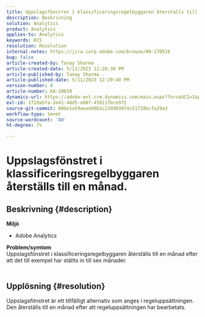 ```yaml
---
title: Uppslagsfönstret i klassificeringsregelbyggaren återställs till en månad.
description: Beskrivning
solution: Analytics
product: Analytics
applies-to: Analytics
keywords: KCS
resolution: Resolution
internal-notes: https://jira.corp.adobe.com/browse/AN-170516
bug: false
article-created-by: Tanay Sharma .
article-created-date: 5/11/2023 12:28:38 PM
article-published-by: Tanay Sharma .
article-published-date: 5/11/2023 12:29:40 PM
version-number: 4
article-number: KA-20659
dynamics-url: https://adobe-ent.crm.dynamics.com/main.aspx?forceUCI=1&pagetype=entityrecord&etn=knowledgearticle&id=37b76156-f7ef-ed11-8849-6045bd006079
exl-id: 1f2da5fa-2e41-48d5-a98f-45011fbce9f2
source-git-commit: 80be1a59aeadd9b1c22dd038f4c51728bcfa29a3
workflow-type: tm+mt
source-wordcount: '80'
ht-degree: 7%

---
```


# Uppslagsfönstret i klassificeringsregelbyggaren återställs till en månad.

## Beskrivning {#description}

<b>Miljö</b>
- Adobe Analytics

<b>Problem/symtom</b><br>Uppslagsfönstret i klassificeringsregelbyggaren återställs till en månad efter att det till exempel har ställts in till sex månader.
<br> 

## Upplösning {#resolution}


Uppslagsfönstret är ett tillfälligt alternativ som anges i regeluppsättningen. Den återställs till en månad efter att regeluppsättningen har bearbetats.
